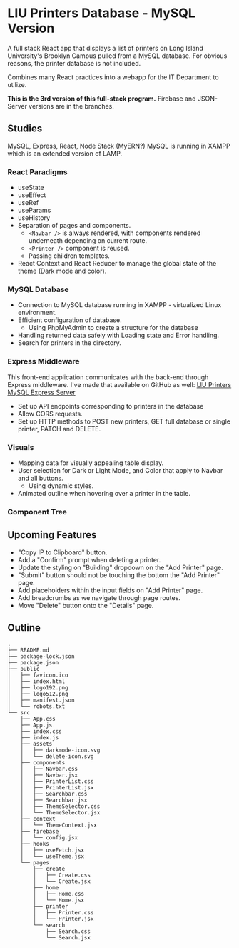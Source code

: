 # LIU Printers Database - MySQL Version

A full stack React app that displays a list of printers on Long Island University's Brooklyn Campus pulled from a MySQL database. For obvious reasons, the printer database is not included.

Combines many React practices into a webapp for the IT Department to utilize.

**This is the 3rd version of this full-stack program.** Firebase and JSON-Server versions are in the branches.

## Studies

MySQL, Express, React, Node Stack (MyERN?)
MySQL is running in XAMPP which is an extended version of LAMP.

### React Paradigms

- useState
- useEffect
- useRef
- useParams
- useHistory
- Separation of pages and components.
  - `<Navbar />` is always rendered, with components rendered underneath depending on current route.
  - `<Printer />` component is reused.
  - Passing children templates.
- React Context and React Reducer to manage the global state of the theme (Dark mode and color).

###  MySQL Database

- Connection to MySQL database running in XAMPP - virtualized Linux environment.
- Efficient configuration of database.
  - Using PhpMyAdmin to create a structure for the database
- Handling returned data safely with Loading state and Error handling.
- Search for printers in the directory.

### Express Middleware
This front-end application communicates with the back-end through Express middleware. 
I've made that available on GitHub as well: [LIU Printers MySQL Express Server](https://github.com/nitink-prog/LIU-Printers-MySQL-Express-Server)

- Set up API endpoints corresponding to printers in the database
- Allow CORS requests.
- Set up HTTP methods to POST new printers, GET full database or single printer, PATCH and DELETE.

### Visuals

- Mapping data for visually appealing table display.
- User selection for Dark or Light Mode, and Color that apply to Navbar and all buttons.
  - Using dynamic styles.
- Animated outline when hovering over a printer in the table.

### Component Tree



## Upcoming Features

- "Copy IP to Clipboard" button.
- Add a "Confirm" prompt when deleting a printer.
- Update the styling on "Building" dropdown on the "Add Printer" page.
- "Submit" button should not be touching the bottom the "Add Printer" page.
- Add placeholders within the input fields on "Add Printer" page.
- Add breadcrumbs as we navigate through page routes.
- Move "Delete" button onto the "Details" page.

## Outline

```
.
├── README.md
├── package-lock.json
├── package.json
├── public
│   ├── favicon.ico
│   ├── index.html
│   ├── logo192.png
│   ├── logo512.png
│   ├── manifest.json
│   └── robots.txt
└── src
    ├── App.css
    ├── App.js
    ├── index.css
    ├── index.js
    ├── assets
    │   ├── darkmode-icon.svg
    │   └── delete-icon.svg
    ├── components
    │   ├── Navbar.css
    │   ├── Navbar.jsx
    │   ├── PrinterList.css
    │   ├── PrinterList.jsx
    │   ├── Searchbar.css
    │   ├── Searchbar.jsx
    │   ├── ThemeSelector.css
    │   └── ThemeSelector.jsx
    ├── context
    │   └── ThemeContext.jsx
    ├── firebase
    │   └── config.jsx
    ├── hooks
    │   ├── useFetch.jsx
    │   └── useTheme.jsx
    └── pages
        ├── create
        │   ├── Create.css
        │   └── Create.jsx
        ├── home
        │   ├── Home.css
        │   └── Home.jsx
        ├── printer
        │   ├── Printer.css
        │   └── Printer.jsx
        └── search
            ├── Search.css
            └── Search.jsx
```
